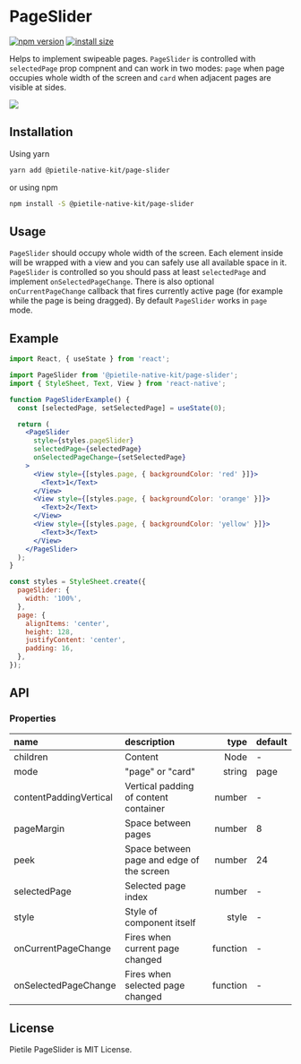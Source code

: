 # PageSlider

[![npm version](https://badgen.net/npm/v/@pietile-native-kit/page-slider?color=56C838)](https://www.npmjs.com/package/@pietile-native-kit/page-slider)
[![install size](https://badgen.net/packagephobia/install/@pietile-native-kit/page-slider)](https://packagephobia.now.sh/result?p=@pietile-native-kit/page-slider)

Helps to implement swipeable pages. `PageSlider` is controlled with `selectedPage` prop compnent and
can work in two modes: `page` when page occupies whole width of the screen and `card` when
adjacent pages are visible at sides.

<img src="https://media.giphy.com/media/IgX3ycAhBlONUdl9zd/giphy.gif" />

## Installation

Using yarn

```sh
yarn add @pietile-native-kit/page-slider
```

or using npm

```sh
npm install -S @pietile-native-kit/page-slider
```

## Usage

`PageSlider` should occupy whole width of the screen. Each element inside will be wrapped
with a view and you can safely use all available space in it. `PageSlider` is controlled so you should
pass at least `selectedPage` and implement `onSelectedPageChange`. There is also optional `onCurrentPageChange`
callback that fires currently active page (for example while the page is being dragged). By default
`PageSlider` works in `page` mode.

## Example

```jsx
import React, { useState } from 'react';

import PageSlider from '@pietile-native-kit/page-slider';
import { StyleSheet, Text, View } from 'react-native';

function PageSliderExample() {
  const [selectedPage, setSelectedPage] = useState(0);

  return (
    <PageSlider
      style={styles.pageSlider}
      selectedPage={selectedPage}
      onSelectedPageChange={setSelectedPage}
    >
      <View style={[styles.page, { backgroundColor: 'red' }]}>
        <Text>1</Text>
      </View>
      <View style={[styles.page, { backgroundColor: 'orange' }]}>
        <Text>2</Text>
      </View>
      <View style={[styles.page, { backgroundColor: 'yellow' }]}>
        <Text>3</Text>
      </View>
    </PageSlider>
  );
}

const styles = StyleSheet.create({
  pageSlider: {
    width: '100%',
  },
  page: {
    alignItems: 'center',
    height: 128,
    justifyContent: 'center',
    padding: 16,
  },
});
```

## API

### Properties

| name                   | description                               |     type | default |
| :--------------------- | :---------------------------------------- | -------: | :------ |
| children               | Content                                   |     Node | -       |
| mode                   | "page" or "card"                          |   string | page    |
| contentPaddingVertical | Vertical padding of content container     |   number | -       |
| pageMargin             | Space between pages                       |   number | 8       |
| peek                   | Space between page and edge of the screen |   number | 24      |
| selectedPage           | Selected page index                       |   number | -       |
| style                  | Style of component itself                 |    style | -       |
| onCurrentPageChange    | Fires when current page changed           | function | -       |
| onSelectedPageChange   | Fires when selected page changed          | function | -       |

## License

Pietile PageSlider is MIT License.
